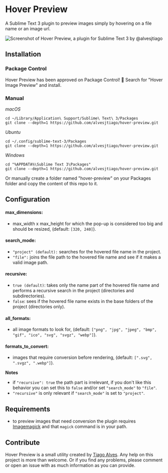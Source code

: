 # Hover Preview

A Sublime Text 3 plugin to preview images simply by hovering on a file name or an image url.

![Screenshot of Hover Preview, a plugin for Sublime Text 3 by @alvesjtiago](http://i.imgur.com/cNt8Kv5.jpg)

## Installation

### Package Control

Hover Preview has been approved on Package Control! 🎉
Search for "Hover Image Preview" and install.

### Manual

_macOS_
```
cd ~/Library/Application\ Support/Sublime\ Text\ 3/Packages
git clone --depth=1 https://github.com/alvesjtiago/hover-preview.git
```

_Ubuntu_
```
cd ~/.config/sublime-text-3/Packages
git clone --depth=1 https://github.com/alvesjtiago/hover-preview.git
```

_Windows_
```
cd "%APPDATA%\Sublime Text 3\Packages"
git clone --depth=1 https://github.com/alvesjtiago/hover-preview.git
```

Or manually create a folder named "hover-preview" on your Packages folder and copy the content of this repo to it.

## Configuration

#### max_dimensions:

- max\_width x max\_height for which the pop-up is considered too big and should be resized, (default: `[320, 240]`).

#### search_mode: 

- `"project" (default):` searches for the hovered file name in the project.
- `"file":` joins the file path to the hovered file name and see if it makes a valid image path.

#### recursive:

- `true (default)`: takes only the name part of the hovered file name and performs a recursive search in the project (directories and subdirectories).
- `false`: sees if the hovered file name exists in the base folders of the project (directories only).

#### all_formats:

- all image formats to look for, (default: `["png", "jpg", "jpeg", "bmp", "gif", "ico", "svg", "svgz", "webp"]`).

#### formats\_to\_convert:

- images that require conversion before rendering, (default: `[".svg", ".svgz", ".webp"]`).

**Notes**

- if `"recursive": true` the path part is irrelevant, if you don't like this behavior you can set this to `false` and/or set `"search_mode"` to `"file"`.
- `"recursive"` is only relevant if `"search_mode"` is set to `"project"`.

## Requirements

- to preview images that need conversion the plugin requires [Imagemagick](https://www.imagemagick.org/script/download.php) and that `magick` command is in your path.


## Contribute

Hover Preview is a small utility created by [Tiago Alves](https://twitter.com/alvesjtiago).
Any help on this project is more than welcome. Or if you find any problems, please comment or open an issue with as much information as you can provide.
